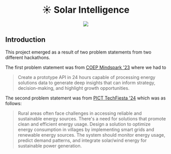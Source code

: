 <div align="center">

# ☀️ Solar Intelligence

<img src="https://media1.giphy.com/media/v1.Y2lkPTc5MGI3NjExMmZzNnRicm84bzQ1NHozc25tcjZibDVtMXlhcnhyY3U3a21kYmowdiZlcD12MV9pbnRlcm5hbF9naWZfYnlfaWQmY3Q9Zw/7OjAGGPFftxGHLDA0J/giphy.gif"/>

</div>

## Introduction

This project emerged as a result of two problem statements from two different hackathons.

The first problem statement was from [COEP Mindspark '23](https://www.google.com/url?sa=t&source=web&rct=j&opi=89978449&url=https://www.mind-spark.org/Hackathon/&ved=2ahUKEwjAxtz0752FAxUYk68BHdEpCGIQFnoECA0QAQ&usg=AOvVaw06RdrouLwdsLNUz-ZL5QoM) where we had to

> Create a prototype API in 24 hours capable of processing energy solutions data to generate deep insights that can inform strategy, decision-making, and highlight growth opportunities.

The second problem statement was from [PICT TechFiesta '24](https://techfiesta.pict.edu) which was as follows:

> Rural areas often face challenges in accessing reliable and sustainable energy sources. There's a need for solutions that promote clean and efficient energy usage. Design a solution to optimize energy consumption in villages by implementing smart grids and renewable energy sources. The system should monitor energy usage, predict demand patterns, and integrate solar/wind energy for sustainable power generation.
